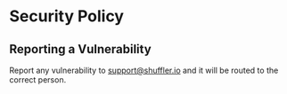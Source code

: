 # Security Policy

## Reporting a Vulnerability

Report any vulnerability to support@shuffler.io and it will be routed to the correct person.
